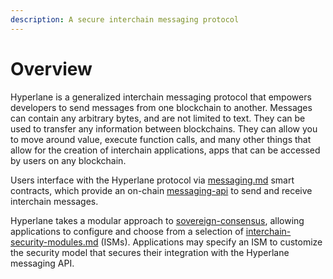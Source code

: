 ```yaml
---
description: A secure interchain messaging protocol
---
```


# Overview

Hyperlane is a generalized interchain messaging protocol that empowers developers to send messages from one blockchain to another. Messages can contain any arbitrary bytes, and are not limited to text. They can be used to transfer any information between blockchains. They can allow you to move around value, execute function calls, and many other things that allow for the creation of interchain applications, apps that can be accessed by users on any blockchain.

Users interface with the Hyperlane protocol via [messaging.md](messaging.md "mention") smart contracts, which provide an on-chain [messaging-api](../apis/messaging-api/ "mention") to send and receive interchain messages.

Hyperlane takes a modular approach to [sovereign-consensus](sovereign-consensus/ "mention"), allowing applications to configure and choose from a selection of [interchain-security-modules.md](sovereign-consensus/interchain-security-modules.md "mention") (ISMs). Applications may specify an ISM to customize the security model that secures their integration with the Hyperlane messaging API.

<!-- INCLUDE diagrams/messaging-isms.md -->
<!-- END -->
